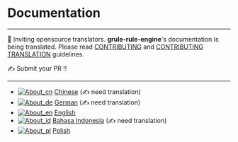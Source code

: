 # Documentation

---

:construction_worker: Inviting opensource translators. **grule-rule-engine**'s documentation is being translated.  Please read [CONTRIBUTING](../CONTRIBUTING.md) and [CONTRIBUTING TRANSLATION](CONTRIBUTING_TRANSLATION.md) guidelines.

:writing_hand: Submit your PR !! 

---

- [![About_cn](https://github.com/yammadev/flag-icons/blob/master/png/CN.png?raw=true)](cn/About_cn.md) [Chinese](cn/About_cn.md) (:writing_hand: need translation)
- [![About_de](https://github.com/yammadev/flag-icons/blob/master/png/DE.png?raw=true)](de/About_de.md) [German](de/About_de.md) (:writing_hand: need translation)
- [![About_en](https://github.com/yammadev/flag-icons/blob/master/png/GB.png?raw=true)](en/About_en.md) [English](en/About_en.md)
- [![About_id](https://github.com/yammadev/flag-icons/blob/master/png/ID.png?raw=true)](id/About_id.md) [Bahasa Indonesia](id/About_id.md) (:writing_hand: need translation)
- [![About_pl](https://github.com/yammadev/flag-icons/blob/master/png/PL.png?raw=true)](id/About_pl.md) [Polish](pl/About_pl.md)
